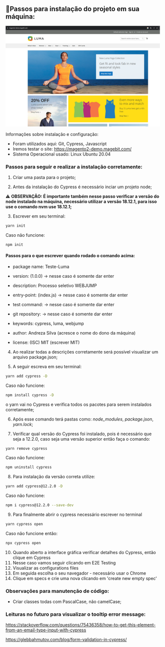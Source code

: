 ## 📍Passos para instalação do projeto em sua máquina: 

<img src="editar_site.png" width="600"/>
	
Informações sobre instalação e configuração: 
* Foram utilizados aqui: Git, Cypress, Javascript 
* Iremos testar o site: https://magento2-demo.magebit.com/
* Sistema Operacional usado: Linux Ubuntu 20.04
### Passos para seguir e realizar a instalação corretamente: 

1. Criar uma pasta para o projeto;

2. Antes da instalação do Cypress é necessário inciar um projeto node;

⚠️ **OBSERVAÇÃO: É importante também nesse passo verificar a versão do node instalado na máquina, necessário utilizar a versão 18.12.1, para isso use o comando nvm use 18.12.1;**

3. Escrever em seu terminal: 
```sh
yarn init
```

Caso não funcione:
```sh
npm init 
```
#### Passos para o que escrever quando rodado o comando acima: 

* package name: Teste-Luma

* version: (1.0.0) -> nesse caso é somente dar enter

* description: Processo seletivo WEBJUMP

* entry-point: (index.js) -> nesse caso é somente dar enter

* test command: -> nesse caso é somente dar enter

* git repository: -> nesse caso é somente dar enter

* keywords: cypress, luma, webjump

* author: Andreza Silva (acresce o nome do dono da máquina)

* license: (ISC) MIT (escrever MIT)

4. Ao realizar todas a descrições corretamente será possível visualizar um arquivo package.json;

5. A seguir escreva em seu terminal: 

```sh
yarn add cypress -D
```

Caso não funcione:
```sh
npm install cypress -D
```

o yarn vai no Cypress e verifica todos os pacotes para serem instalados corretamente;

6. Após esse comando terá pastas como: *node_modules*, *package.json*, *yarn.lock*;

7. Verificar qual versão do Cypress foi instalado, pois é necessário que seja a 12.2.0, caso seja uma versão superior então faça o comando: 

```sh
yarn remove cypress
```

Caso não funcione:
```sh
npm uninstall cypress
```

8. Para instalação da versão correta utilize:
```sh
yarn add cypress@12.2.0 -D
```

Caso não funcione:
```sh
npm i cypress@12.2.0 --save-dev
```

9. Para finalmente abrir o cypress necessário escrever no terminal
```sh
yarn cypress open 
```
Caso não funcione então:

```sh
npx cypress open
```

10. Quando aberto a interface gráfica verificar detalhes do Cypress, então clique em Cypress
11. Nesse caso vamos seguir clicando em E2E Testing
12. Visualizar as configurations files 
13. Em seguida escolha o seu navegador - necessário usar o Chrome 
14. Clique em specs e crie uma nova clicando em 'create new empty spec'


### Observações para manutenção de código:
- Criar classes todas com PascalCase, não camelCase;


### Leituras no futuro para visualizar o tooltip error message:
https://stackoverflow.com/questions/75436358/how-to-get-this-element-from-an-email-type-input-with-cypress

https://glebbahmutov.com/blog/form-validation-in-cypress/